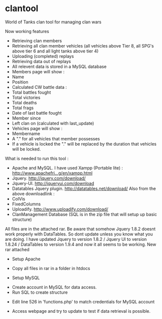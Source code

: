 clantool
========

World of Tanks clan tool for managing clan wars

Now working features
* Retrieving clan members
* Retrieving all clan member vehicles (all vehicles above Tier 8, all SPG's above tier 6 and all light tanks above tier 4)
* Uploading (completed) replays
* Retrieving data out of replays
* All relevent data is stored in a MySQL database
* Members page will show :
* Name
* Position
* Calculated CW battle data :
* Total battles fought
* Total victories
* Total deaths
* Total frags
* Date of last battle fought
* Member since
* Left clan on (calculated with last_update)
* Vehicles page will show :
* Membername
* A "." for all vehicles that member possesses
* If a vehicle is locked the "." will be replaced by the duration that vehicles will be locked.

What is needed to run this tool :

* Apache and MySQL. I have used Xampp (Portable lite) : http://www.apachefri...g/en/xampp.html
* Jquery. http://jquery.com/download/
* Jquery-UI. http://jqueryui.com/download
* Datatables Jquery plugin. http://datatables.net/download/
Also from the above downloadlink :
* ColVis
* FixedColumns
* Uploadify. http://www.uploadify.com/download/
* ClanManagement Database (SQL is in the zip file that will setup up basic structure)

All files are in the attached rar. Be aware that somehow Jquery 1.8.2 doesnt work properly with DataTables. So dont update unless you know what you are doing.
I have updated Jquery to version 1.8.2 / Jquery UI to version 1.8.24 / DataTables to version 1.9.4 and now it all seems to be working. New rar attached


- Setup Apache
* Copy all files in rar in a folder in htdocs
- Setup MySQL
* Create account in MySQL for data access.
* Run SQL to create structure
- Edit line 526 in 'functions.php' to match credentials for MySQL account

* Access webpage and try to update to test if data retrieval is possible.